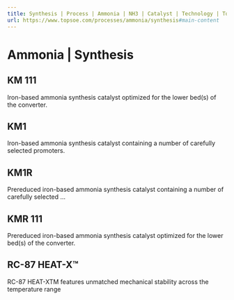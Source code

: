 ```yaml
---
title: Synthesis | Process | Ammonia | NH3 | Catalyst | Technology | Topsoe
url: https://www.topsoe.com/processes/ammonia/synthesis#main-content
---
```


# Ammonia | Synthesis

## KM 111

Iron-based ammonia synthesis catalyst optimized for the lower bed(s) of the converter.

## KM1

Iron-based ammonia synthesis catalyst containing a number of carefully selected promoters.

## KM1R

Prereduced iron-based ammonia synthesis catalyst containing a number of carefully selected ...

## KMR 111

Prereduced iron-based ammonia synthesis catalyst optimized for the lower bed(s) of the converter.

## RC-87 HEAT-X™

RC-87 HEAT-XTM features unmatched mechanical stability across the temperature range